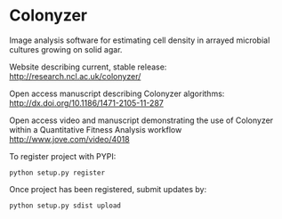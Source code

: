 Colonyzer
=========

Image analysis software for estimating cell density in arrayed microbial cultures growing on solid agar.

Website describing current, stable release:
http://research.ncl.ac.uk/colonyzer/

Open access manuscript describing Colonyzer algorithms:
http://dx.doi.org/10.1186/1471-2105-11-287

Open access video and manuscript demonstrating the use of Colonyzer within a Quantitative Fitness Analysis workflow
http://www.jove.com/video/4018

To register project with PYPI:

	python setup.py register 
	
Once project has been registered, submit updates by:

    python setup.py sdist upload
